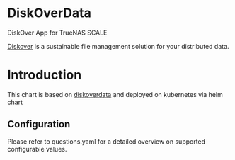 # DiskOverData

DiskOver App for TrueNAS SCALE

[Diskover](https://www.diskoverdata.com/) is a sustainable file management solution for your distributed data.

# Introduction

This chart is based on [diskoverdata](https://hub.docker.com/r/linuxserver/diskover) and 
deployed on kubernetes via helm chart

## Configuration

Please refer to questions.yaml for a detailed overview on supported configurable values.
